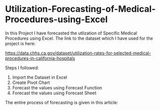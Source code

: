 # Utilization-Forecasting-of-Medical-Procedures-using-Excel
In this Project I have forecasted the utlization of Specific Medical Procedures using Excel. The link to the dataset which I have used for the project is here:

https://data.chhs.ca.gov/dataset/utilization-rates-for-selected-medical-procedures-in-california-hospitals

Steps I followed:
1. Import the Dataset in Excel
2. Create Pivot Chart
3. Forecast the values using Forecast Function
4. Forecast the values using Forecast Sheet

The entire process of forecasting is given in this article:
